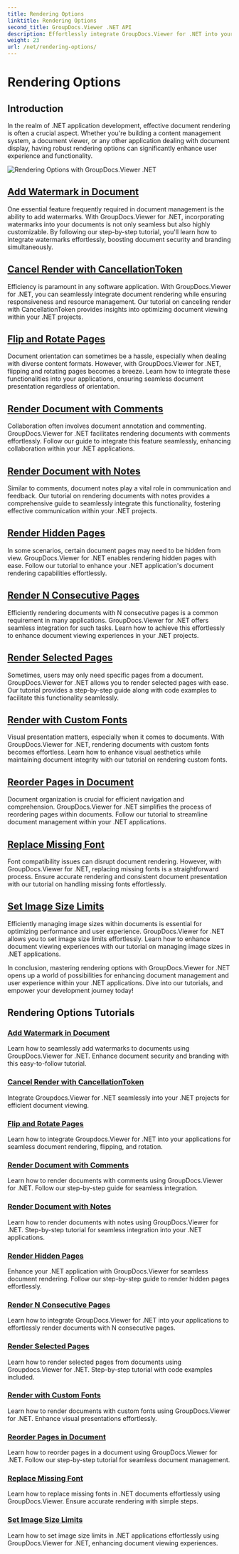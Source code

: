 ```yaml
---
title: Rendering Options
linktitle: Rendering Options
second_title: GroupDocs.Viewer .NET API
description: Effortlessly integrate GroupDocs.Viewer for .NET into your applications with tutorials on rendering options, from adding watermarks to customizing fonts.
weight: 23
url: /net/rendering-options/
---
```


# Rendering Options


## Introduction

In the realm of .NET application development, effective document rendering is often a crucial aspect. Whether you're building a content management system, a document viewer, or any other application dealing with document display, having robust rendering options can significantly enhance user experience and functionality.

![Rendering Options with GroupDocs.Viewer .NET](/viewer/rendering-options/image.png)

## [Add Watermark in Document](./add-watermark/)

One essential feature frequently required in document management is the ability to add watermarks. With GroupDocs.Viewer for .NET, incorporating watermarks into your documents is not only seamless but also highly customizable. By following our step-by-step tutorial, you'll learn how to integrate watermarks effortlessly, boosting document security and branding simultaneously.

## [Cancel Render with CancellationToken](./cancel-render-cancellation-token/)

Efficiency is paramount in any software application. With GroupDocs.Viewer for .NET, you can seamlessly integrate document rendering while ensuring responsiveness and resource management. Our tutorial on canceling render with CancellationToken provides insights into optimizing document viewing within your .NET projects.

## [Flip and Rotate Pages](./flip-rotate-pages/)

Document orientation can sometimes be a hassle, especially when dealing with diverse content formats. However, with GroupDocs.Viewer for .NET, flipping and rotating pages becomes a breeze. Learn how to integrate these functionalities into your applications, ensuring seamless document presentation regardless of orientation.

## [Render Document with Comments](./render-document-comments/)

Collaboration often involves document annotation and commenting. GroupDocs.Viewer for .NET facilitates rendering documents with comments effortlessly. Follow our guide to integrate this feature seamlessly, enhancing collaboration within your .NET applications.

## [Render Document with Notes](./render-document-notes/)

Similar to comments, document notes play a vital role in communication and feedback. Our tutorial on rendering documents with notes provides a comprehensive guide to seamlessly integrate this functionality, fostering effective communication within your .NET projects.

## [Render Hidden Pages](./render-hidden-pages/)

In some scenarios, certain document pages may need to be hidden from view. GroupDocs.Viewer for .NET enables rendering hidden pages with ease. Follow our tutorial to enhance your .NET application's document rendering capabilities effortlessly.

## [Render N Consecutive Pages](./render-n-consecutive-pages/)

Efficiently rendering documents with N consecutive pages is a common requirement in many applications. GroupDocs.Viewer for .NET offers seamless integration for such tasks. Learn how to achieve this effortlessly to enhance document viewing experiences in your .NET projects.

## [Render Selected Pages](./render-selected-pages/)

Sometimes, users may only need specific pages from a document. GroupDocs.Viewer for .NET allows you to render selected pages with ease. Our tutorial provides a step-by-step guide along with code examples to facilitate this functionality seamlessly.

## [Render with Custom Fonts](./render-custom-fonts/)

Visual presentation matters, especially when it comes to documents. With GroupDocs.Viewer for .NET, rendering documents with custom fonts becomes effortless. Learn how to enhance visual aesthetics while maintaining document integrity with our tutorial on rendering custom fonts.

## [Reorder Pages in Document](./reorder-pages/)

Document organization is crucial for efficient navigation and comprehension. GroupDocs.Viewer for .NET simplifies the process of reordering pages within documents. Follow our tutorial to streamline document management within your .NET applications.

## [Replace Missing Font](./replace-missing-font/)

Font compatibility issues can disrupt document rendering. However, with GroupDocs.Viewer for .NET, replacing missing fonts is a straightforward process. Ensure accurate rendering and consistent document presentation with our tutorial on handling missing fonts effortlessly.

## [Set Image Size Limits](./set-image-size-limits/)

Efficiently managing image sizes within documents is essential for optimizing performance and user experience. GroupDocs.Viewer for .NET allows you to set image size limits effortlessly. Learn how to enhance document viewing experiences with our tutorial on managing image sizes in .NET applications.

In conclusion, mastering rendering options with GroupDocs.Viewer for .NET opens up a world of possibilities for enhancing document management and user experience within your .NET applications. Dive into our tutorials, and empower your development journey today!
## Rendering Options Tutorials
### [Add Watermark in Document](./add-watermark/)
Learn how to seamlessly add watermarks to documents using GroupDocs.Viewer for .NET. Enhance document security and branding with this easy-to-follow tutorial.
### [Cancel Render with CancellationToken](./cancel-render-cancellation-token/)
Integrate Groupdocs.Viewer for .NET seamlessly into your .NET projects for efficient document viewing.
### [Flip and Rotate Pages](./flip-rotate-pages/)
Learn how to integrate Groupdocs.Viewer for .NET into your applications for seamless document rendering, flipping, and rotation.
### [Render Document with Comments](./render-document-comments/)
Learn how to render documents with comments using GroupDocs.Viewer for .NET. Follow our step-by-step guide for seamless integration.
### [Render Document with Notes](./render-document-notes/)
Learn how to render documents with notes using GroupDocs.Viewer for .NET. Step-by-step tutorial for seamless integration into your .NET applications.
### [Render Hidden Pages](./render-hidden-pages/)
Enhance your .NET application with GroupDocs.Viewer for seamless document rendering. Follow our step-by-step guide to render hidden pages effortlessly.
### [Render N Consecutive Pages](./render-n-consecutive-pages/)
Learn how to integrate GroupDocs.Viewer for .NET into your applications to effortlessly render documents with N consecutive pages.
### [Render Selected Pages](./render-selected-pages/)
Learn how to render selected pages from documents using Groupdocs.Viewer for .NET. Step-by-step tutorial with code examples included.
### [Render with Custom Fonts](./render-custom-fonts/)
Learn how to render documents with custom fonts using GroupDocs.Viewer for .NET. Enhance visual presentations effortlessly.
### [Reorder Pages in Document](./reorder-pages/)
Learn how to reorder pages in a document using GroupDocs.Viewer for .NET. Follow our step-by-step tutorial for seamless document management.
### [Replace Missing Font](./replace-missing-font/)
Learn how to replace missing fonts in .NET documents effortlessly using GroupDocs.Viewer. Ensure accurate rendering with simple steps.
### [Set Image Size Limits](./set-image-size-limits/)
Learn how to set image size limits in .NET applications effortlessly using GroupDocs.Viewer for .NET, enhancing document viewing experiences.